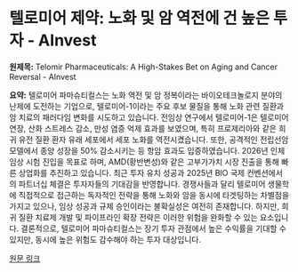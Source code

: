 # 텔로미어 제약: 노화 및 암 역전에 건 높은 투자 - AInvest

**원제목:** Telomir Pharmaceuticals: A High-Stakes Bet on Aging and Cancer Reversal - AInvest

**요약:** 텔로미어 파마슈티컬스는 노화 역전 및 암 정복이라는 바이오테크놀로지 분야의 난제에 도전하는 기업으로,  텔로미어-1이라는 주요 후보 물질을 통해 노화 관련 질환과 암 치료의 패러다임 변화를 시도하고 있습니다.  전임상 연구에서 텔로미어-1은 텔로미어 연장, 산화 스트레스 감소, 만성 염증 억제 효과를 보였으며, 특히 프로제리아와 같은 희귀 유전 질환 환자 유래 세포에서 세포 노화를 역전시켰습니다.  또한, 공격적인 전립선암 모델에서 종양 성장을 50% 감소시키는 등 항암 효과도 입증하였습니다.  2026년 인체 임상 시험 진입을 목표로 하며,  AMD(황반변성)와 같은 고부가가치 시장 진출을 통해 빠른 상업화를 추진하고 있습니다.  최근 투자 유치 성공과 2025년 BIO 국제 컨벤션에서의 파트너십 체결은 투자자들의 기대감을 반영합니다.  경쟁사들과 달리 텔로미어 생물학에 직접적으로 접근하는 독자적인 전략을 통해 노화와 암을 동시에 타겟팅하는 차별점을 가지고 있으나,  임상 성공과 규제 승인이라는 불확실성은 여전히 존재합니다.  하지만,  희귀 질환 치료제 개발 및 파이프라인 확장 전략은 이러한 위험을 완화할 수 있는 요소입니다.  결론적으로, 텔로미어 파마슈티컬스는 장기 투자 관점에서 높은 수익률을 기대할 수 있지만, 동시에 높은 위험도 감수해야 하는 투자 대상입니다.

[원문 링크](https://www.ainvest.com/news/telomir-pharmaceuticals-high-stakes-bet-aging-cancer-reversal-2507/)
